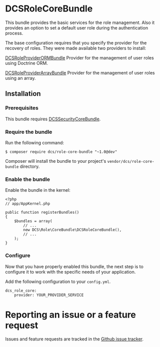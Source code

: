 # DCSRoleCoreBundle

This bundle provides the basic services for the role management. Also it provides an option to set a default user role during the authentication process.

The base configuration requires that you specify the provider for the recovery of roles. They were made available two providers to install:

[DCSRoleProviderORMBundle](https://github.com/damianociarla/DCSRoleProviderORMBundle) 
Provider for the management of user roles using Doctrine ORM.

[DCSRoleProviderArrayBundle](https://github.com/damianociarla/DCSRoleProviderArrayBundle) 
Provider for the management of user roles using an array.

## Installation

### Prerequisites

This bundle requires [DCSSecurityCoreBundle](https://github.com/damianociarla/DCSSecurityCoreBundle).

### Require the bundle

Run the following command:

	$ composer require dcs/role-core-bundle "~1.0@dev"

Composer will install the bundle to your project's `vendor/dcs/role-core-bundle` directory.

### Enable the bundle

Enable the bundle in the kernel:

	<?php
	// app/AppKernel.php

	public function registerBundles()
	{
		$bundles = array(
			// ...
			new DCS\Role\CoreBundle\DCSRoleCoreBundle(),
			// ...
		);
	}

### Configure

Now that you have properly enabled this bundle, the next step is to configure it to work with the specific needs of your application.

Add the following configuration to your `config.yml`.

    dcs_role_core:
        provider: YOUR_PROVIDER_SERVICE

# Reporting an issue or a feature request

Issues and feature requests are tracked in the [Github issue tracker](https://github.com/damianociarla/DCSSecurityCoreBundle/issues).